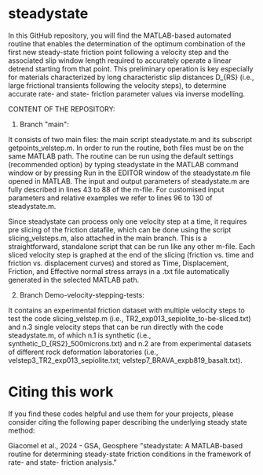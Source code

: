 # steadystate
In this GitHub repository, you will find the MATLAB-based automated routine that enables the determination of the optimum combination of the first new steady-state friction point following a velocity step and the associated slip window length required to accurately operate a linear detrend starting from that point. This preliminary operation is key especially for materials characterized by long characteristic slip distances D_{RS} (i.e., large frictional transients following the velocity steps), to determine accurate rate- and state- friction parameter values via inverse modelling.

CONTENT OF THE REPOSITORY:
1) Branch "main":

It consists of two main files:
the main script steadystate.m and its subscript getpoints_velstep.m.
In order to run the routine, both files must be on the same MATLAB path. 
The routine can be run using the default settings (recommended option) by typing steadystate in the MATLAB command window or by pressing Run in the EDITOR window of the steadystate.m file opened in MATLAB.
The input and output parameters of steadystate.m are fully described in lines 43 to 88 of the m-file.
For customised input parameters and relative examples we refer to lines 96 to 130 of steadystate.m. 

Since steadystate can process only one velocity step at a time, it requires pre slicing of the friction datafile, which can be done using the script slicing_velsteps.m, also attached in the main branch. 
This is a straightforward, standalone script that can be run like any other m-file.
Each sliced velocity step is graphed at the end of the slicing (friction vs. time and friction vs. displacement curves) and stored as Time, Displacement, Friction, and Effective normal stress arrays in a .txt file automatically generated in the selected MATLAB path.

2) Branch Demo-velocity-stepping-tests:

It contains an experimental friction dataset with multiple velocity steps to test the code slicing_velstep.m (i.e., TR2_exp013_sepiolite_to-be-sliced.txt) and n.3 single velocity steps that can be run directly with the code steadystate.m, of which n.1 is synthetic (i.e., synthetic_D_{RS2}_500microns.txt) and n.2 are from experimental datasets of different rock deformation laboratories (i.e., velstep3_TR2_exp013_sepiolite.txt; velstep7_BRAVA_expb819_basalt.txt). 


# Citing this work
If you find these codes helpful and use them for your projects, please consider citing the following paper describing the underlying steady state method:

Giacomel et al., 2024 - GSA, Geosphere 
"steadystate: A MATLAB-based routine for determining steady-state friction conditions in the framework of rate- and state- friction analysis."

